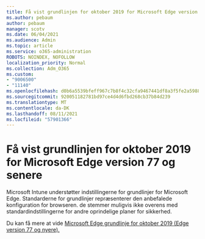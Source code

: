 ```yaml
---
title: Få vist grundlinjen for oktober 2019 for Microsoft Edge version 77 og senere
ms.author: pebaum
author: pebaum
manager: scotv
ms.date: 06/04/2021
ms.audience: Admin
ms.topic: article
ms.service: o365-administration
ROBOTS: NOINDEX, NOFOLLOW
localization_priority: Normal
ms.collection: Adm_O365
ms.custom:
- "9006500"
- "11140"
ms.openlocfilehash: d0b6a5539bfeff967c7b8f4c32cfa9467441df8a3f5fe2a59886b2f3457a3c68
ms.sourcegitcommit: 920051182781bd97ce4d4d6fbd268cb37b84d239
ms.translationtype: MT
ms.contentlocale: da-DK
ms.lasthandoff: 08/11/2021
ms.locfileid: "57901366"
---
```

# <a name="view-the-october-2019-baseline-for-microsoft-edge-versions-77-and-later"></a>Få vist grundlinjen for oktober 2019 for Microsoft Edge version 77 og senere

Microsoft Intune understøtter indstillingerne for grundlinjer for Microsoft Edge. Standarderne for grundlinjer repræsenterer den anbefalede konfiguration for browseren. de stemmer muligvis ikke overens med standardindstillingerne for andre oprindelige planer for sikkerhed.

Du kan få mere at vide [Microsoft Edge grundlinje for oktober 2019 (Edge version 77 og nyere).](https://docs.microsoft.com/mem/intune/protect/security-baseline-settings-edge?pivots=edge-october-2019)
